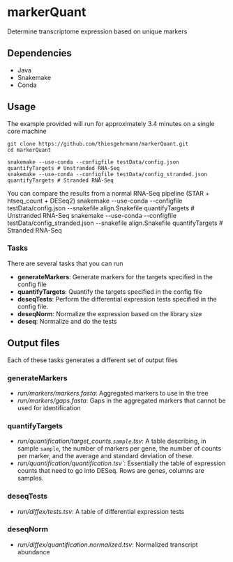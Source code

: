 # markerQuant
Determine transcriptome expression based on unique markers

## Dependencies

  * Java
  * Snakemake
  * Conda

## Usage

The example provided will run for approximately 3.4 minutes on a single core machine

    git clone https://github.com/thiesgehrmann/markerQuant.git
    cd markerQuant

    snakemake --use-conda --configfile testData/config.json quantifyTargets # Unstranded RNA-Seq
    snakemake --use-conda --configfile testData/config_stranded.json quantifyTargets # Stranded RNA-Seq

You can compare the results from a normal RNA-Seq pipeline (STAR + htseq_count + DESeq2)
    snakemake --use-conda --configfile testData/config.json --snakefile align.Snakefile quantifyTargets # Unstranded RNA-Seq
    snakemake --use-conda --configfile testData/config_stranded.json --snakefile align.Snakefile quantifyTargets # Stranded RNA-Seq

### Tasks

There are several tasks that you can run

 * **generateMarkers**: Generate markers for the targets specified in the config file
 * **quantifyTargets**: Quantify the targets specified in the config file
 * **deseqTests**: Perform the differential expression tests specified in the config file.
 * **deseqNorm**: Normalize the expression based on the library size
 * **deseq**: Normalize and do the tests

## Output files

Each of these tasks generates a different set of output files

### generateMarkers

 * *run/markers/markers.fasta*: Aggregated markers to use in the tree
 * *run/markers/gaps.fasta*: Gaps in the aggregated markers that cannot be used for identification

### quantifyTargets

 * *run/quantification/target_counts.`sample`.tsv*: A table describing, in sample `sample`, the number of markers per gene, the number of counts per marker, and the average and standard deviation of these.
 * *run/quantification/quantification.tsv`*: Essentially the table of expression counts that need to go into DESeq. Rows are genes, columns are samples.

### deseqTests

* *run/diffex/tests.tsv*: A table of differential expression tests

### deseqNorm

* *run/diffex/quantification.normalized.tsv*: Normalized transcript abundance
  
